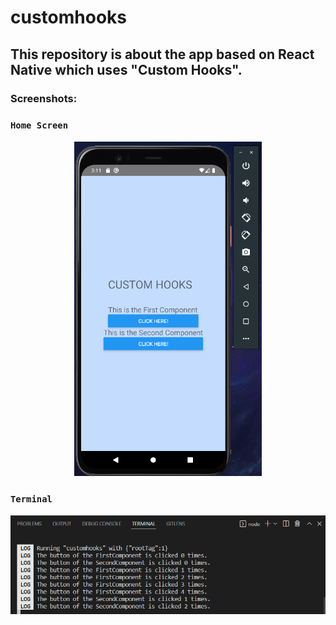 # customhooks
## This repository is about the app based on React Native which uses "Custom Hooks".

### Screenshots:

### ``` Home Screen ```
<div align="center">
  <img src="screenshots/customhooks.png" width="300">
  </div>
  
### ``` Terminal ```
<div align="center">
  <img src="screenshots/terminal.png">
  </div>

